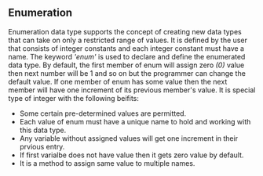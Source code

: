 ## Enumeration
Enumeration data type supports the concept of creating new data types that can take on only a restricted range of values. It is defined by the user that consists of integer constants and each integer constant must have a name. The keyword *'enum'* is used to declare and define the enumerated data type. By default, the first member of enum will assign zero *(0)* value then next number will be 1 and so on but the programmer can change the default value. If one member of enum has some value then the next member will have one increment of its previous member's value. It is special type of integer with the following beifits:
- Some  certain pre-determined values are permitted.
- Each value of enum must have a unique name to hold and working with this data type.
- Any variable without assigned values will get one increment in their prvious entry.
- If first varialbe does not have value then it gets zero value by default.
- It is a method to assign same value to multiple names.